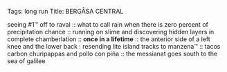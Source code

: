 Tags: long run
Title: BERGÅSA CENTRAL
  
seeing #1™ off to raval :: what to call rain when there is zero percent of precipitation chance ::  running on slime and discovering hidden layers in complete chamberlation :: **once in a lifetime** :: the anterior side of a left knee and the lower back : resending lite island tracks to manzena™ :: tacos carbon churipappas and pollo con piña :: the messianat goes south to the sea of galilee